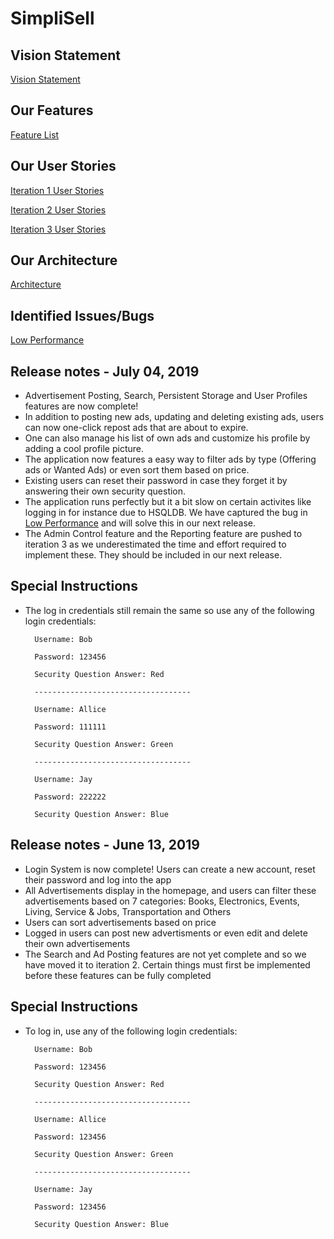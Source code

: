 # SimpliSell

## Vision Statement
[Vision Statement](https://code.cs.umanitoba.ca/comp3350-summer2019/crazy-eights---8/blob/master/Docs/Vision.md)

## Our Features
[Feature List](https://code.cs.umanitoba.ca/comp3350-summer2019/crazy-eights---8/issues?label_name%5B%5D=Feature)

## Our User Stories
[Iteration 1 User Stories](https://code.cs.umanitoba.ca/comp3350-summer2019/crazy-eights---8/milestones/1)

[Iteration 2 User Stories](https://code.cs.umanitoba.ca/comp3350-summer2019/crazy-eights---8/milestones/2)

[Iteration 3 User Stories](https://code.cs.umanitoba.ca/comp3350-summer2019/crazy-eights---8/milestones/3)

## Our Architecture
[Architecture](https://code.cs.umanitoba.ca/comp3350-summer2019/crazy-eights---8/blob/dev/Docs/ARCHITECTURE.md)

## Identified Issues/Bugs
[Low Performance](#118)

## Release notes - July 04, 2019
- Advertisement Posting, Search, Persistent Storage and User Profiles features are now complete!  
- In addition to posting new ads, updating and deleting existing ads, users can now one-click repost ads that are about to expire. 
- One can also manage his list of own ads and customize his profile by adding a cool profile picture. 
- The application now features a easy way to filter ads by type (Offering ads or Wanted Ads) or even sort them based on price.
- Existing users can reset their password in case they forget it by answering their own security question.
- The application runs perfectly but it a bit slow on certain activites like logging in for instance due to HSQLDB. We have captured the bug in [Low Performance](#118) and will solve this in our next release.
- The Admin Control feature and the Reporting feature are pushed to iteration 3 as we underestimated the time and effort required to implement these. They should be included in our next release.

## Special Instructions
- The log in credentials still remain the same so use any of the following login credentials:
 
        Username: Bob
    
        Password: 123456

        Security Question Answer: Red
        
        -----------------------------------
        
        Username: Allice
    
        Password: 111111
      
        Security Question Answer: Green
        
        -----------------------------------
        
        Username: Jay
    
        Password: 222222
      
        Security Question Answer: Blue

## Release notes - June 13, 2019
- Login System is now complete!  Users can create a new account, reset their password and log into the app
- All Advertisements display in the homepage, and users can filter these advertisements based on 7 categories: Books, Electronics, Events, Living, Service & Jobs, 
  Transportation and Others  
- Users can sort advertisements based on price
- Logged in users can post new advertisments or even edit and delete their own advertisements
- The Search and Ad Posting features are not yet complete and so we have moved it to iteration 2.  Certain things must first be implemented before these features can 
  be fully completed
## Special Instructions
- To log in, use any of the following login credentials:
 
        Username: Bob
    
        Password: 123456

        Security Question Answer: Red
        
        -----------------------------------
        
        Username: Allice
    
        Password: 123456
      
        Security Question Answer: Green
        
        -----------------------------------
        
        Username: Jay
    
        Password: 123456
      
        Security Question Answer: Blue
        
